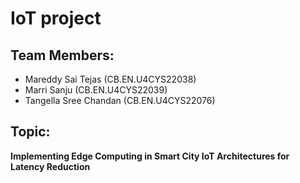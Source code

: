 # IoT project

## Team Members:
- Mareddy Sai Tejas (CB.EN.U4CYS22038)
- Marri Sanju (CB.EN.U4CYS22039)
- Tangella Sree Chandan (CB.EN.U4CYS22076)

## Topic:
**Implementing Edge Computing in Smart City IoT Architectures for Latency Reduction**

